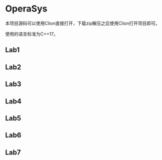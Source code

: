 # OperaSys

本项目源码可以使用Clion直接打开，下载zip解压之后使用Clion打开项目即可。

使用的语言标准为C++17。

## Lab1 

## Lab2

## Lab3

## Lab4

## Lab5

## Lab6

## Lab7
